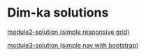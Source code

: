 # Dim-ka solutions

[module2-solution (simple responsive grid)](module2-solution/index.html)

[module3-solution (simple nav with bootstrap)](module3-solution/index.html)
